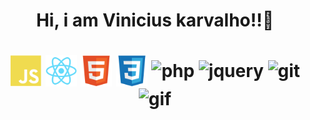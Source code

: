 <div align="center">
<h1>Hi, i am Vinicius karvalho!!👋<h1/>
<div>
  <img align="center" alt="Js" height="50" width="50" 
    src="https://raw.githubusercontent.com/devicons/devicon/master/icons/javascript/javascript-plain.svg">
  <img align="center" alt="React" height="50" width="50" 
    src="https://raw.githubusercontent.com/devicons/devicon/master/icons/react/react-original.svg">
  <img align="center" alt="HTML" height="50" width="50" 
    src="https://raw.githubusercontent.com/devicons/devicon/master/icons/html5/html5-original.svg">
  <img align="center" alt="CSS" height="50" width="50" 
    src="https://raw.githubusercontent.com/devicons/devicon/master/icons/css3/css3-original.svg">
  <img align="center" alt="php" height="50" width="50" 
    src="https://cdn.jsdelivr.net/gh/devicons/devicon/icons/php/php-original.svg">
  <img align="center" alt="jquery" height="50" width="50" 
    src="https://cdn.jsdelivr.net/gh/devicons/devicon/icons/jquery/jquery-original-wordmark.svg">
  <img align="center" alt="git" height="50" width="50"
    src="https://cdn.jsdelivr.net/gh/devicons/devicon/icons/git/git-original.svg" />
  <img align="center"  alt="gif"  height="200" width="220"         
    src="https://cdn.discordapp.com/attachments/1099742049361723496/1124452379367063693/picasion.com_cc7eb7c2eaede347b12023586f57a65f.gif"/>
</div>
</div>

